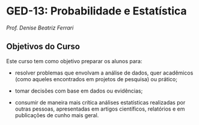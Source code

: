 # GED-13: Probabilidade e Estatística

*Prof. Denise Beatriz Ferrari*

## Objetivos do Curso

Este curso tem como objetivo preparar os alunos para:

+ resolver problemas que envolvam a análise de dados, quer acadêmicos (como aqueles encontrados em projetos de pesquisa) ou prático;

+ tomar decisões com base em dados ou evidências;  

+ consumir de maneira mais crítica análises estatísticas realizadas por outras pessoas, apresentadas em artigos científicos, relatórios e em publicações de cunho mais geral.
